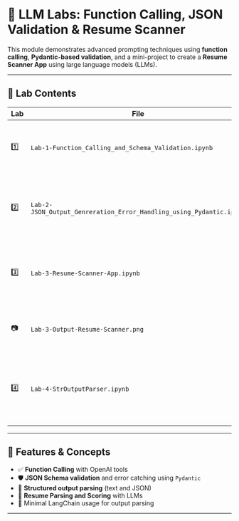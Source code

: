 # 🧪 LLM Labs: Function Calling, JSON Validation & Resume Scanner

This module demonstrates advanced prompting techniques using **function calling**, **Pydantic-based validation**, and a mini-project to create a **Resume Scanner App** using large language models (LLMs).

---

## 📁 Lab Contents

| Lab | File | Description |
|-----|------|-------------|
| 1️⃣ | `Lab-1-Function_Calling_and_Schema_Validation.ipynb` | Introduces OpenAI function calling and JSON schema validation with examples. |
| 2️⃣ | `Lab-2-JSON_Output_Genreration_Error_Handling_using_Pydantic.ipynb` | Uses Pydantic to validate LLM-generated JSON and gracefully handle parsing errors. |
| 3️⃣ | `Lab-3-Resume-Scanner-App.ipynb` | Real-world application where resumes are parsed and extract required information using LLMs. |
| 📷 | `Lab-3-Output-Resume-Scanner.png` | Screenshot of the Resume Scanner application output. |
| 4️⃣ | `Lab-4-StrOutputParser.ipynb` | Demonstrates use of LangChain’s `StrOutputParser` to extract structured strings from LLMs. |

---

## 🧰 Features & Concepts

- ✅ **Function Calling** with OpenAI tools
- 🛡️ **JSON Schema validation** and error catching using `Pydantic`
- 📄 **Structured output parsing** (text and JSON)
- 💼 **Resume Parsing and Scoring** with LLMs
- 🧪 Minimal LangChain usage for output parsing

---
